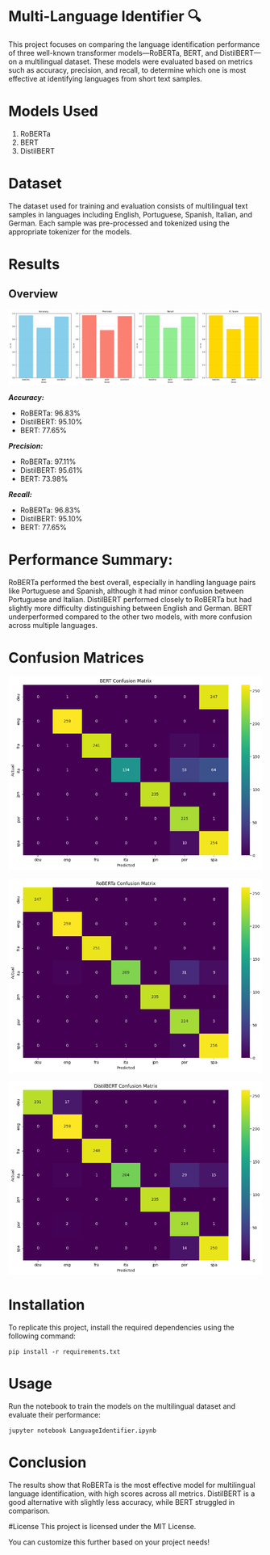 # Multi-Language Identifier 🔍
This project focuses on comparing the language identification performance of three well-known transformer models—RoBERTa, BERT, and DistilBERT—on a multilingual dataset. These models were evaluated based on metrics such as accuracy, precision, and recall, to determine which one is most effective at identifying languages from short text samples.

# Models Used
1. RoBERTa
2. BERT
3. DistilBERT
   
# Dataset
The dataset used for training and evaluation consists of multilingual text samples in languages including English, Portuguese, Spanish, Italian, and German. Each sample was pre-processed and tokenized using the appropriate tokenizer for the models.

# Results

## Overview 

![Alt text](metrics.png)

***Accuracy:***  
- RoBERTa: 96.83%  
- DistilBERT: 95.10%  
- BERT: 77.65%

***Precision:***  
- RoBERTa: 97.11%  
- DistilBERT: 95.61%  
- BERT: 73.98%  

***Recall:***  
- RoBERTa: 96.83%  
- DistilBERT: 95.10%  
- BERT: 77.65%  

# Performance Summary:
RoBERTa performed the best overall, especially in handling language pairs like Portuguese and Spanish, although it had minor confusion between Portuguese and Italian.
DistilBERT performed closely to RoBERTa but had slightly more difficulty distinguishing between English and German.
BERT underperformed compared to the other two models, with more confusion across multiple languages.

# Confusion Matrices
![Alt text](confusionMatrixBERT.png)

![Alt text](confusionMatrixROB.png)

![Alt text](confusionMatrixDIST.png)  


# Installation
To replicate this project, install the required dependencies using the following command:

```
pip install -r requirements.txt
```

# Usage
Run the notebook to train the models on the multilingual dataset and evaluate their performance:

```
jupyter notebook LanguageIdentifier.ipynb
```

# Conclusion
The results show that RoBERTa is the most effective model for multilingual language identification, with high scores across all metrics. DistilBERT is a good alternative with slightly less accuracy, while BERT struggled in comparison.

#License
This project is licensed under the MIT License.

You can customize this further based on your project needs! ​
